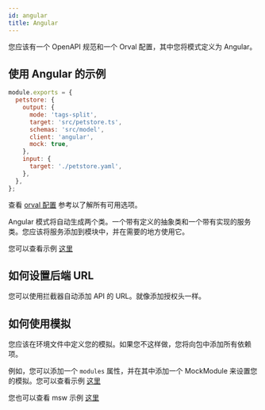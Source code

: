 ```yaml
---
id: angular
title: Angular
---
```


您应该有一个 OpenAPI 规范和一个 Orval 配置，其中您将模式定义为 Angular。

## 使用 Angular 的示例

```js
module.exports = {
  petstore: {
    output: {
      mode: 'tags-split',
      target: 'src/petstore.ts',
      schemas: 'src/model',
      client: 'angular',
      mock: true,
    },
    input: {
      target: './petstore.yaml',
    },
  },
};
```

查看 [orval 配置](../reference/configuration/full-example) 参考以了解所有可用选项。

Angular 模式将自动生成两个类。一个带有定义的抽象类和一个带有实现的服务类。您应该将服务添加到模块中，并在需要的地方使用它。

您可以查看示例 <a href="https://github.com/orval-labs/orval/tree/master/samples/angular-app" target="_blank">这里</a>

## 如何设置后端 URL

您可以使用拦截器自动添加 API 的 URL。就像添加授权头一样。

## 如何使用模拟

您应该在环境文件中定义您的模拟。如果您不这样做，您将向包中添加所有依赖项。

例如，您可以添加一个 `modules` 属性，并在其中添加一个 MockModule 来设置您的模拟。您可以查看示例 <a href="https://github.com/orval-labs/orval/tree/master/samples/angular-app/src/api/mocks" target="_blank">这里</a>

您也可以查看 msw 示例 <a href="https://github.com/mswjs/examples/tree/master/examples/rest-angular" target="_blank">这里</a>
